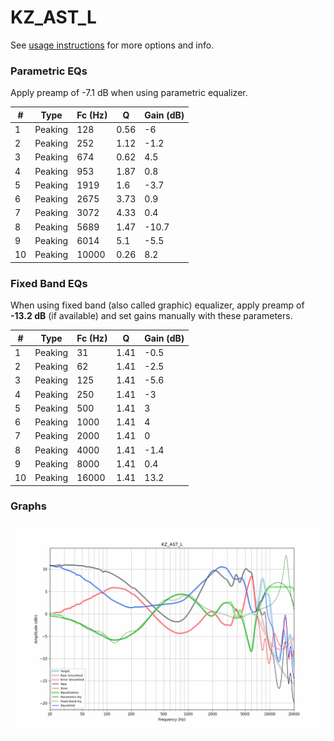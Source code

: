 # KZ_AST_L
See [usage instructions](https://github.com/jaakkopasanen/AutoEq#usage) for more options and info.

### Parametric EQs
Apply preamp of -7.1 dB when using parametric equalizer.

|   # | Type    |   Fc (Hz) |    Q |   Gain (dB) |
|-----|---------|-----------|------|-------------|
|   1 | Peaking |       128 | 0.56 |        -6   |
|   2 | Peaking |       252 | 1.12 |        -1.2 |
|   3 | Peaking |       674 | 0.62 |         4.5 |
|   4 | Peaking |       953 | 1.87 |         0.8 |
|   5 | Peaking |      1919 | 1.6  |        -3.7 |
|   6 | Peaking |      2675 | 3.73 |         0.9 |
|   7 | Peaking |      3072 | 4.33 |         0.4 |
|   8 | Peaking |      5689 | 1.47 |       -10.7 |
|   9 | Peaking |      6014 | 5.1  |        -5.5 |
|  10 | Peaking |     10000 | 0.26 |         8.2 |

### Fixed Band EQs
When using fixed band (also called graphic) equalizer, apply preamp of **-13.2 dB** (if available) and set gains manually with these parameters.

|   # | Type    |   Fc (Hz) |    Q |   Gain (dB) |
|-----|---------|-----------|------|-------------|
|   1 | Peaking |        31 | 1.41 |        -0.5 |
|   2 | Peaking |        62 | 1.41 |        -2.5 |
|   3 | Peaking |       125 | 1.41 |        -5.6 |
|   4 | Peaking |       250 | 1.41 |        -3   |
|   5 | Peaking |       500 | 1.41 |         3   |
|   6 | Peaking |      1000 | 1.41 |         4   |
|   7 | Peaking |      2000 | 1.41 |         0   |
|   8 | Peaking |      4000 | 1.41 |        -1.4 |
|   9 | Peaking |      8000 | 1.41 |         0.4 |
|  10 | Peaking |     16000 | 1.41 |        13.2 |

### Graphs
![](./KZ_AST_L.png)
